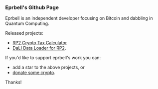 ### Eprbell's Github Page

Eprbell is an independent developer focusing on Bitcoin and dabbling in Quantum Computing. 

Released projects:
* [RP2 Crypto Tax Calculator](https://github.com/eprbell/rp2)
* [DaLI Data Loader for RP2](https://github.com/eprbell/dali-rp2).

If you'd like to support eprbell's work you can:
* add a star to the above projects, or
* [donate some crypto](https://eprbell.github.io/eprbell/about.html).

Thanks!
